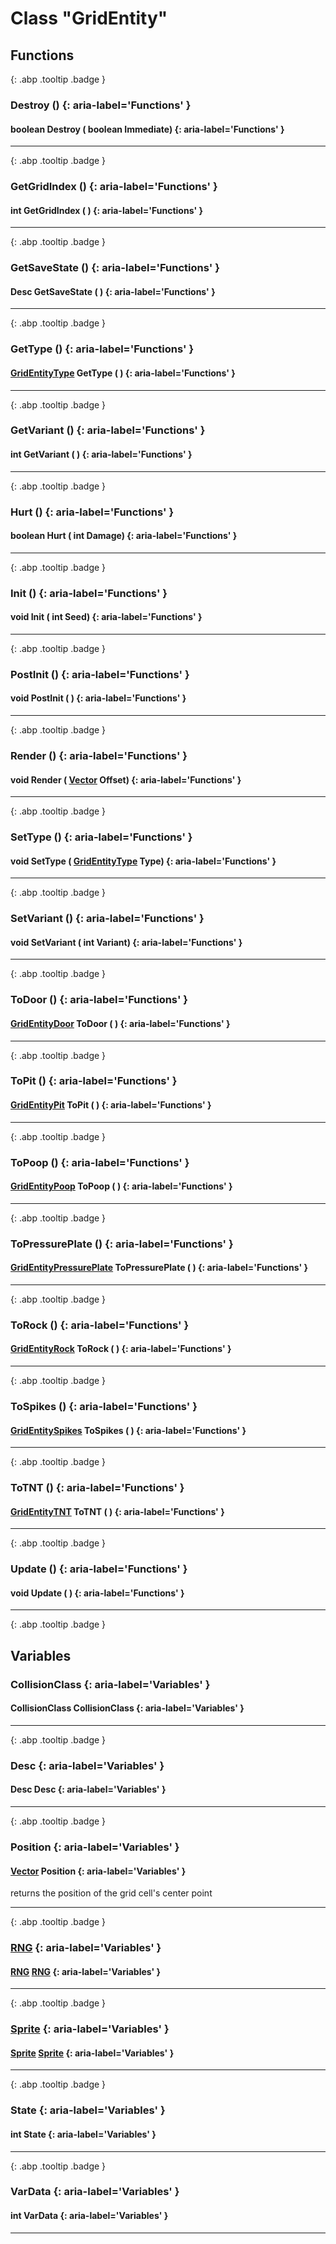 # Class "GridEntity"
## Functions
[ ](#){: .abp .tooltip .badge }
### Destroy () {: aria-label='Functions' }
#### boolean Destroy ( boolean Immediate)  {: aria-label='Functions' }

___ 
[ ](#){: .abp .tooltip .badge }
### GetGridIndex () {: aria-label='Functions' }
#### int GetGridIndex ( )  {: aria-label='Functions' }

___ 
[ ](#){: .abp .tooltip .badge }
### GetSaveState () {: aria-label='Functions' }
#### Desc GetSaveState ( )  {: aria-label='Functions' }

___ 
[ ](#){: .abp .tooltip .badge }
### GetType () {: aria-label='Functions' }
#### [GridEntityType](../enums/GridEntityType) GetType ( )  {: aria-label='Functions' }

___ 
[ ](#){: .abp .tooltip .badge }
### GetVariant () {: aria-label='Functions' }
#### int GetVariant ( )  {: aria-label='Functions' }

___ 
[ ](#){: .abp .tooltip .badge }
### Hurt () {: aria-label='Functions' }
#### boolean Hurt ( int Damage)  {: aria-label='Functions' }

___ 
[ ](#){: .abp .tooltip .badge }
### Init () {: aria-label='Functions' }
#### void Init ( int Seed)  {: aria-label='Functions' }

___ 
[ ](#){: .abp .tooltip .badge }
### PostInit () {: aria-label='Functions' }
#### void PostInit ( )  {: aria-label='Functions' }

___ 
[ ](#){: .abp .tooltip .badge }
### Render () {: aria-label='Functions' }
#### void Render ( [Vector](../Vector) Offset)  {: aria-label='Functions' }

___ 
[ ](#){: .abp .tooltip .badge }
### SetType () {: aria-label='Functions' }
#### void SetType ( [GridEntityType](../enums/GridEntityType) Type)  {: aria-label='Functions' }

___ 
[ ](#){: .abp .tooltip .badge }
### SetVariant () {: aria-label='Functions' }
#### void SetVariant ( int Variant)  {: aria-label='Functions' }

___ 
[ ](#){: .abp .tooltip .badge }
### ToDoor () {: aria-label='Functions' }
#### [GridEntityDoor](../GridEntityDoor) ToDoor ( )  {: aria-label='Functions' }

___ 
[ ](#){: .abp .tooltip .badge }
### ToPit () {: aria-label='Functions' }
#### [GridEntityPit](../GridEntityPit) ToPit ( )  {: aria-label='Functions' }

___ 
[ ](#){: .abp .tooltip .badge }
### ToPoop () {: aria-label='Functions' }
#### [GridEntityPoop](../GridEntityPoop) ToPoop ( )  {: aria-label='Functions' }

___ 
[ ](#){: .abp .tooltip .badge }
### ToPressurePlate () {: aria-label='Functions' }
#### [GridEntityPressurePlate](../GridEntityPressurePlate) ToPressurePlate ( )  {: aria-label='Functions' }

___ 
[ ](#){: .abp .tooltip .badge }
### ToRock () {: aria-label='Functions' }
#### [GridEntityRock](../GridEntityRock) ToRock ( )  {: aria-label='Functions' }

___ 
[ ](#){: .abp .tooltip .badge }
### ToSpikes () {: aria-label='Functions' }
#### [GridEntitySpikes](../GridEntitySpikes) ToSpikes ( )  {: aria-label='Functions' }

___ 
[ ](#){: .abp .tooltip .badge }
### ToTNT () {: aria-label='Functions' }
#### [GridEntityTNT](../GridEntityTNT) ToTNT ( )  {: aria-label='Functions' }

___ 
[ ](#){: .abp .tooltip .badge }
### Update () {: aria-label='Functions' }
#### void Update ( )  {: aria-label='Functions' }

___ 
[ ](#){: .abp .tooltip .badge }
## Variables
### CollisionClass {: aria-label='Variables' }
#### CollisionClass CollisionClass  {: aria-label='Variables' }

___ 
[ ](#){: .abp .tooltip .badge }
### Desc {: aria-label='Variables' }
#### Desc Desc  {: aria-label='Variables' }

___ 
[ ](#){: .abp .tooltip .badge }
### Position {: aria-label='Variables' }
####  [Vector](../Vector) Position  {: aria-label='Variables' }
returns the position of the grid cell's center point 
___ 
[ ](#){: .abp .tooltip .badge }
### [RNG](../RNG) {: aria-label='Variables' }
#### [RNG](../RNG) [RNG](../RNG)  {: aria-label='Variables' }

___ 
[ ](#){: .abp .tooltip .badge }
### [Sprite](../Sprite) {: aria-label='Variables' }
#### [Sprite](../Sprite) [Sprite](../Sprite)  {: aria-label='Variables' }

___ 
[ ](#){: .abp .tooltip .badge }
### State {: aria-label='Variables' }
#### int State  {: aria-label='Variables' }

___ 
[ ](#){: .abp .tooltip .badge }
### VarData {: aria-label='Variables' }
#### int VarData  {: aria-label='Variables' }

___ 
